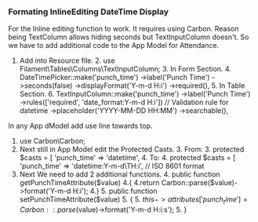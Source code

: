 ### **Formating InlineEditing DateTime Display**

For the Inline editing function to work. It requires using Carbon. Reason being TextColumn allows hiding seconds but TextInputColumn doesn't. So we have to add additional code to the App Model for Attendance.

1. Add into Resource file.
   2. use Filament\Tables\Columns\TextInputColumn;
   3. In Form Section.
      4.             DateTimePicker::make('punch_time')
                ->label('Punch Time')
                ->seconds(false)
                ->displayFormat('Y-m-d H:i')
                ->required(),
   5. In Table Section.
      6.        TextInputColumn::make('punch_time')
                ->label('Punch Time')
                ->rules(['required', 'date_format:Y-m-d H:i']) // Validation rule for datetime
                ->placeholder('YYYY-MM-DD HH:MM')
                ->searchable(),

In any App dModel add use line towards top.

1.  use Carbon\Carbon;
   2.   Next still in App Model edit the Protected Casts.
      3. From:
      3. protected $casts = [
      'punch_time' => 'datetime',
      4. To:
      4. protected $casts = [
        'punch_time' => 'datetime:Y-m-d\TH:i', // ISO 8601 format
   3. Next We need to add 2 additional functions.
      4. public function getPunchTimeAttribute($value)
      4.{
      4.return Carbon::parse($value)->format('Y-m-d H:i');
      4.}
      5. public function setPunchTimeAttribute($value)
      5. {
      5. $this->attributes['punch_time'] = Carbon::parse($value)->format('Y-m-d H:i:s');
      5. }
